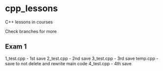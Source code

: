 # cpp_lessons
C++ lessons in courses

Check branches for more

## Exam 1

1_test.cpp - 1st save
2_test.cpp - 2nd save 
3_test.cpp - 3rd save
temp.cpp   - save to not delete and rewrite main code
4_test.cpp - 4th save